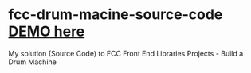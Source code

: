 # fcc-drum-macine-source-code    &nbsp; &nbsp; &nbsp; [DEMO here](https://ziweidream.github.io/fcc-drum-machine/)
My solution (Source Code) to FCC Front End Libraries Projects - Build a Drum Machine
